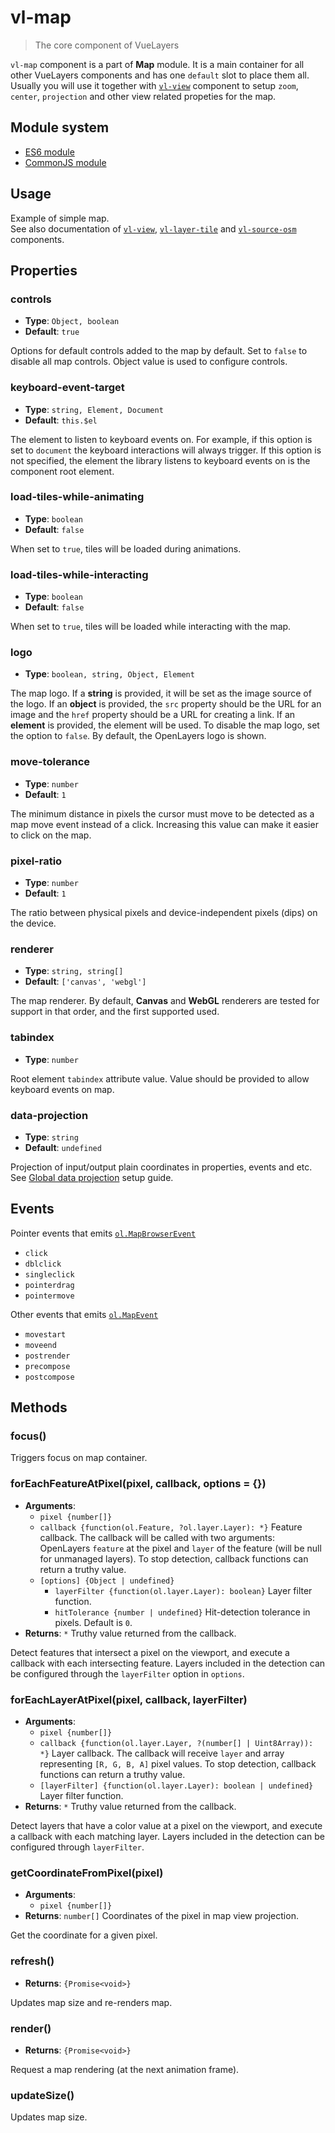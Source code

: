# vl-map

> The core component of VueLayers

`vl-map` component is a part of **Map** module. It is a main container for 
all other VueLayers components and has one `default` slot to place them all. 
Usually you will use it together with [`vl-view`](component/view.md) component 
to setup `zoom`, `center`, `projection` and other view related propeties for the map.

## Module system

* [ES6 module](https://unpkg.com/vuelayers/lib/_esm2015/map/)
* [CommonJS module](https://unpkg.com/vuelayers/lib/map/)

## Usage

Example of simple map.  
See also documentation of [`vl-view`](component/view.md), [`vl-layer-tile`](component/tile-layer.md) 
and [`vl-source-osm`](component/osm-source.md) components.

<vuep template="#usage-example"></vuep>

<script v-pre type="text/x-template" id="usage-example">
  <template>
    <vl-map :load-tiles-while-animating="true" :load-tiles-while-interacting="true" style="height: 400px">
        <vl-view :zoom.sync="zoom" :center.sync="center" :rotation.sync="rotation"></vl-view>

        <vl-layer-tile id="osm">
            <vl-source-osm></vl-source-osm>
        </vl-layer-tile>
    </vl-map>
  </template>

  <script>
    export default {
      data () {
        return { 
          zoom: 2,
          center: [0, 0],
          rotation: 0,
        }
      },
    }
  </script>
</script>

## Properties

### controls

- **Type**: `Object, boolean`
- **Default**: `true`

Options for default controls added to the map by default. Set to `false` to disable 
all map controls. Object value is used to configure controls.

### keyboard-event-target

- **Type**: `string, Element, Document`
- **Default**: `this.$el`

The element to listen to keyboard events on. For example, if this option is set 
to `document` the keyboard interactions will always trigger. If this option is 
not specified, the element the library listens to keyboard events on is the 
component root element.

### load-tiles-while-animating

- **Type**: `boolean`
- **Default**: `false`

When set to `true`, tiles will be loaded during animations.

### load-tiles-while-interacting

- **Type**: `boolean`
- **Default**: `false`

When set to `true`, tiles will be loaded while interacting with the map.

### logo

- **Type**: `boolean, string, Object, Element`

The map logo. If a **string** is provided, it will be set as the image source of the 
logo. If an **object** is provided, the `src` property should be the URL for an image 
and the `href` property should be a URL for creating a link. If an **element** is provided, 
the element will be used. To disable the map logo, set the option to `false`. 
By default, the OpenLayers logo is shown.

### move-tolerance

- **Type**: `number`
- **Default**: `1`

The minimum distance in pixels the cursor must move to be detected as a map move 
event instead of a click. Increasing this value can make it easier to click on the map.

### pixel-ratio

- **Type**: `number`
- **Default**: `1`

The ratio between physical pixels and device-independent pixels (dips) on the device.

### renderer

- **Type**: `string, string[]`
- **Default**: `['canvas', 'webgl']`

The map renderer. By default, **Canvas** and **WebGL** renderers are tested for support in that order, 
and the first supported used. 

### tabindex

- **Type**: `number`

Root element `tabindex` attribute value. Value should be provided to allow 
keyboard events on map.

### data-projection

- **Type**: `string`
- **Default**: `undefined`

Projection of input/output plain coordinates in properties, events and etc.
See [Global data projection](quickstart#global-data-projection) setup guide.

## Events

Pointer events that emits [`ol.MapBrowserEvent`](https://openlayers.org/en/latest/apidoc/ol.MapBrowserEvent.html)

- `click`
- `dblclick`
- `singleclick`
- `pointerdrag`
- `pointermove` 

Other events that emits [`ol.MapEvent`](https://openlayers.org/en/latest/apidoc/ol.MapEvent.html)

- `movestart`
- `moveend`
- `postrender`
- `precompose`
- `postcompose`

## Methods

### focus()

Triggers focus on map container.

### forEachFeatureAtPixel(pixel, callback, options = {})

- **Arguments**:
    - `pixel {number[]}`
    - `callback {function(ol.Feature, ?ol.layer.Layer): *}` 
      Feature callback. The callback will be called with two arguments: OpenLayers `feature` 
      at the pixel and `layer` of the feature (will be null for unmanaged layers). 
      To stop detection, callback functions can return a truthy value.
    - `[options] {Object | undefined}`
        - `layerFilter {function(ol.layer.Layer): boolean}` Layer filter function.
        - `hitTolerance {number | undefined}` Hit-detection tolerance in pixels.
          Default is `0`.
- **Returns**: `*` Truthy value returned from the callback.

Detect features that intersect a pixel on the viewport, and execute a callback 
with each intersecting feature. Layers included in the detection can be configured 
through the `layerFilter` option in `options`.

### forEachLayerAtPixel(pixel, callback, layerFilter)

- **Arguments**:
    - `pixel {number[]}`
    - `callback {function(ol.layer.Layer, ?(number[] | Uint8Array)): *}` Layer callback.
      The callback will receive `layer` and array representing `[R, G, B, A]` pixel values.
      To stop detection, callback functions can return a truthy value.
    - `[layerFilter] {function(ol.layer.Layer): boolean | undefined}` Layer filter function.
- **Returns**: `*` Truthy value returned from the callback.

Detect layers that have a color value at a pixel on the viewport, and execute 
a callback with each matching layer. Layers included in the detection can be 
configured through `layerFilter`.

### getCoordinateFromPixel(pixel)

- **Arguments**:
    - `pixel {number[]}`
- **Returns**: `number[]` Coordinates of the pixel in map view projection.

Get the coordinate for a given pixel. 

### refresh()

- **Returns**: `{Promise<void>}`

Updates map size and re-renders map.

### render()

- **Returns**: `{Promise<void>}`

Request a map rendering (at the next animation frame).

### updateSize()

Updates map size.
